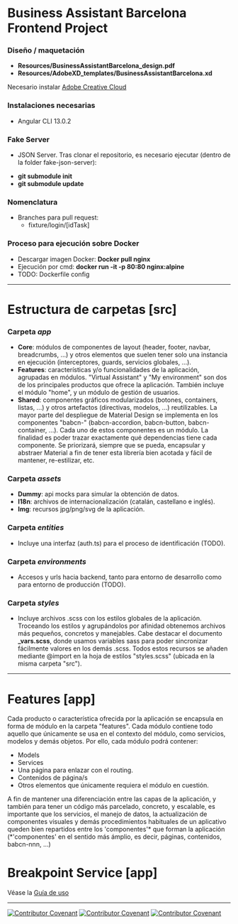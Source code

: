 # Business Assistant Barcelona Frontend Project


### Diseño / maquetación

- **Resources/BusinessAssistantBarcelona_design.pdf**
- **Resources/AdobeXD_templates/BusinessAssistantBarcelona.xd**

Necesario instalar [Adobe Creative Cloud](https://creativecloud.adobe.com/apps/download/creative-cloud)

### Instalaciones necesarias

- Angular CLI 13.0.2

### Fake Server

- JSON Server. Tras clonar el repositorio, es necesario ejecutar (dentro de la folder fake-json-server):
* **git submodule init**
* **git submodule update**

### Nomenclatura

- Branches para pull request:
    - fixture/login/[idTask]

### Proceso para ejecución sobre Docker

- Descargar imagen Docker: **Docker pull nginx**
- Ejecución por cmd: **docker run -it -p 80:80 nginx:alpine**
- TODO: Dockerfile config

<hr/>

# Estructura de carpetas [src]


### Carpeta *app*

- **Core**: módulos de componentes de layout (header, footer, navbar, breadcrumbs, ...) y otros elementos que suelen tener solo una instancia en ejecución (interceptores, guards, servicios globales, ...).
- **Features**: características y/o funcionalidades de la aplicación, agrupadas en módulos. "Virtual Assistant" y "My environment" son dos de los principales productos que ofrece la aplicación. También incluye el módulo "home", y un módulo de gestión de usuarios. 
- **Shared**: componentes gráficos modularizados (botones, containers, listas, ...) y otros artefactos (directivas, modelos, ...) reutilizables. La mayor parte del despliegue de Material Design se implementa en los componentes "babcn-" (babcn-accordion, babcn-button, babcn-container, ...). Cada uno de estos componentes es un módulo. La finalidad es poder trazar exactamente qué dependencias tiene cada componente. Se priorizará, siempre que se pueda, encapsular y abstraer Material a fin de tener esta librería bien acotada y fácil de mantener, re-estilizar, etc.


### Carpeta *assets*

- **Dummy**: api mocks para simular la obtención de datos.
- **I18n**: archivos de internacionalización (catalán, castellano e inglés). 
- **Img**: recursos jpg/png/svg de la aplicación.


### Carpeta *entities*

- Incluye una interfaz (auth.ts) para el proceso de identificación (TODO).


### Carpeta *environments*

- Accesos y urls hacia backend, tanto para entorno de desarrollo como para entorno de producción (TODO).

### Carpeta *styles*

- Incluye archivos .scss con los estilos globales de la aplicación. Troceando los estilos y agrupándolos por afinidad obtenemos archivos más pequeños, concretos y manejables. Cabe destacar el documento **_vars.scss**, donde usamos variables sass para poder sincronizar fácilmente valores en los demás .scss.
Todos estos recursos se añaden mediante @import en la hoja de estilos "styles.scss" (ubicada en la misma carpeta "src").

<hr/>

# Features [app]


Cada producto o característica ofrecida por la aplicación se encapsula en forma de módulo en la carpeta "features". Cada módulo contiene todo aquello que únicamente se usa en el contexto del módulo, como servicios, modelos y demás objetos. Por ello, cada módulo podrá contener:
- Models
- Services
- Una página para enlazar con el routing.
- Contenidos de página/s
- Otros elementos que únicamente requiera el módulo en cuestión.

A fin de mantener una diferenciación entre las capas de la aplicación, y también para tener un código más parcelado, concreto, y escalable, es importante que los servicios, el manejo de datos, la actualización de componentes visuales y demás procedimientos habituales de un aplicativo queden bien repartidos entre los 'componentes'* que forman la aplicación (*'componentes' en el sentido más ámplio, es decir, páginas, contenidos, babcn-nnn, ...)

# Breakpoint Service [app]

Véase la [Guía de uso](src/app/services/shared/breakpoint/BreakpointServiceReadme.md)


<hr/>

[![Contributor Covenant](https://img.shields.io/badge/Contributor%20Covenant-v2.0%20adopted-ff69b4.svg)](CODE_OF_CONDUCT_EN.md) 
 [![Contributor Covenant](https://img.shields.io/badge/Contributor%20Covenant-v2.0%20adopted-ff69b4.svg)](CODE_OF_CONDUCT_ES.md) 
  [![Contributor Covenant](https://img.shields.io/badge/Contributor%20Covenant-v2.0%20adopted-ff69b4.svg)](CODE_OF_CONDUCT_CA.md) 
